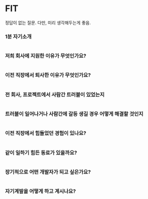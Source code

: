 # FIT
정답이 없는 질문. 다만, 미리 생각해두는게 좋음.

### 1분 자기소개
```
```

### 저희 회사에 지원한 이유가 무엇인가요?
```
```

### 이전 직장에서 퇴사한 이유가 무엇인가요?
```
```

### 전 회사, 프로젝트에서 사람간 트러블이 있었는지
```
```

### 트러블이 일어나거나 사람간에 갈등 생길 경우 어떻게 해결할 것인지
```
```

### 이전 직장에서 힘들었던 경험이 있나요?
```
```

### 같이 일하기 힘든 동료가 있을까요?
```
```

### 장기적으로 어떤 개발자가 되고 싶은가요?
```
```

### 자기계발을 어떻게 하고 계시나요?
```
```